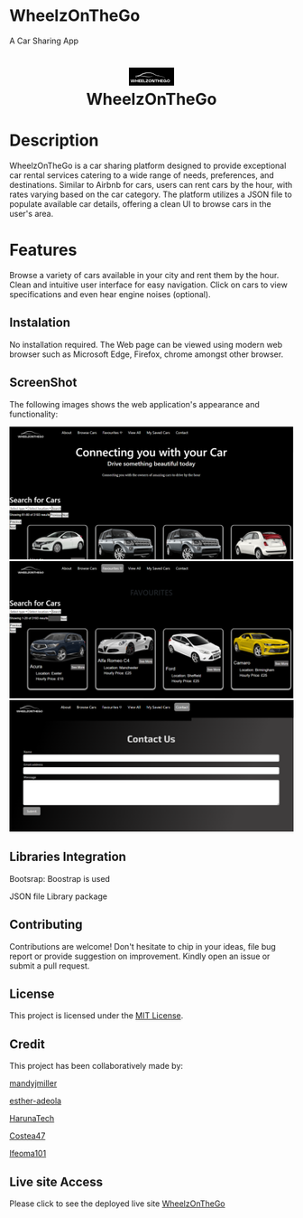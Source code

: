 # WheelzOnTheGo

A Car Sharing App

<div align="center">
      <h1> <img src="./src/assets/images/logo_1.png" width="80px"><br/>WheelzOnTheGo</h1>
     </div>

# Description

WheelzOnTheGo is a car sharing platform designed to provide exceptional car rental services catering to a wide range of needs, preferences, and destinations. Similar to Airbnb for cars, users can rent cars by the hour, with rates varying based on the car category. The platform utilizes a JSON file to populate available car details, offering a clean UI to browse cars in the user's area.

# Features

Browse a variety of cars available in your city and rent them by the hour.
Clean and intuitive user interface for easy navigation.
Click on cars to view specifications and even hear engine noises (optional).

## Instalation

No installation required. The Web page can be viewed using modern web browser such as Microsoft Edge, Firefox, chrome amongst other browser.

## ScreenShot

The following images shows the web application's appearance and functionality:

![Homepage](./src/assets/images/homepage_image.png)
![FavouriteCars](./src/assets/images/favourites_car_image.png)
![ContactUS](./src/assets/images/contactUs_page_image.png)

## Libraries Integration

Bootsrap: Boostrap is used

JSON file Library package

## Contributing

Contributions are welcome! Don't hesitate to chip in your ideas, file bug report or provide suggestion on improvement. Kindly open an issue or submit a pull request.

## License

This project is licensed under the [MIT License](LICENSE).

## Credit

This project has been collaboratively made by:

[mandyjmiller](https://github.com/mandyjmiller)

[esther-adeola](https://github.com/esther-adeola)

[HarunaTech](https://github.com/HarunaTech)

[Costea47](https://github.com/Costea47)

[Ifeoma101](https://github.com/ifeoma101)

## Live site Access

Please click to see the deployed live site [WheelzOnTheGo](https://wheelzonthego.netlify.app/)
